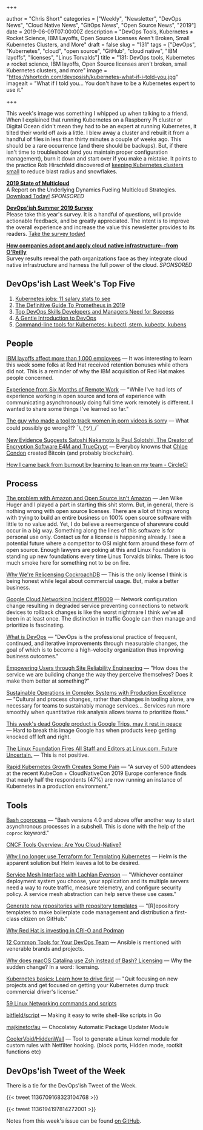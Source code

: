 +++

author = "Chris Short"
categories = ["Weekly", "Newsletter", "DevOps News", "Cloud Native News", "GitOps News", "Open Source News", "2019"]
date = 2019-06-09T07:00:00Z
description = "DevOps Tools, Kubernetes ≠ Rocket Science, IBM Layoffs, Open Source Licenses Aren't Broken, Small Kubernetes Clusters, and More"
draft = false
slug = "131"
tags = ["DevOps", "Kubernetes", "cloud", "open source", "GitHub", "cloud native", "IBM layoffs", "licenses", "Linus Torvalds"]
title = "131: DevOps tools, Kubernetes ≠ rocket science, IBM layoffs, Open Source licenses aren't broken, small Kubernetes clusters, and more"
image = "https://shortcdn.com/devopsish/kubernetes-what-if-i-told-you.jpg"
imagealt = "What if I told you... You don't have to be a Kubernetes expert to use it."

+++

This week's image was something I whipped up when talking to a friend. When I explained that running Kubernetes on a Raspberry Pi cluster or Digital Ocean didn't mean they had to be an expert at running Kubernetes, it tilted their world off axis a little. I blew away a cluster and rebuilt it from a handful of files in less than thirty minutes a couple of weeks ago. This should be a rare occurrence (and there should be backups). But, if there isn't time to troubleshoot (and you maintain proper configuration management), burn it down and start over if you make a mistake. It points to the practice Rob Hirschfeld discovered of [keeping Kubernetes clusters small](https://thenewstack.io/the-optimal-kubernetes-cluster-size-lets-look-at-the-data/) to reduce blast radius and snowflakes.

[**2019 State of Multicloud**](https://turbonomic.com/state-of-multicloud/?utm_campaign=7012o000001oRz6AAE)  
A Report on the Underlying Dynamics Fueling Multicloud Strategies. [Download Today!](https://turbonomic.com/state-of-multicloud/?utm_campaign=7012o000001oRz6AAE) *SPONSORED*

[**DevOps'ish Summer 2019 Survey**](https://devopsi.sh/survey)  
Please take this year's survey. It is a handful of questions, will provide actionable feedback, and be greatly appreciated. The intent is to improve the overall experience and increase the value this newsletter provides to its readers. [Take the survey today!](https://devopsi.sh/survey)

[**How companies adopt and apply cloud native infrastructure--from O'Reilly**](https://www.oreilly.com/pub/cpc/224549)  
Survey results reveal the path organizations face as they integrate cloud native infrastructure and harness the full power of the cloud. *SPONSORED*

## DevOps'ish Last Week's Top Five

1. [Kubernetes jobs: 11 salary stats to see](https://enterprisersproject.com/article/2019/5/kubernetes-jobs-11-salary-statistics)
1. [The Definitive Guide To Prometheus in 2019](http://devconnected.com/the-definitive-guide-to-prometheus-in-2019/)
1. [Top DevOps Skills Developers and Managers Need for Success](https://www.cloudbees.com/blog/top-devops-skills-developers-and-managers-need-success)
1. [A Gentle Introduction to DevOps](http://ravikirans.com/gentle-introduction-to-devops/)
1. [Command-line tools for Kubernetes: kubectl, stern, kubectx, kubens](https://developers.redhat.com/blog/2019/05/27/command-line-tools-for-kubernetes-kubectl-stern-kubectx-kubens/)

## People

[IBM layoffs affect more than 1,000 employees](https://www.cnbc.com/2019/06/06/ibm-layoffs-affect-more-than-1000-employees.html) — It was interesting to learn this week some folks at Red Hat received retention bonuses while others did not. This is a reminder of why the IBM acquisition of Red Hat makes people concerned.

[Experience from Six Months of Remote Work](https://www.justingarrison.com/blog/2019-05-29-six-months-remote/) — "While I've had lots of experience working in open source and tons of experience with communicating asynchronously doing full time work remotely is different. I wanted to share some things I've learned so far."

[The guy who made a tool to track women in porn videos is sorry](https://www.technologyreview.com/s/613607/facial-recognition-porn-database-privacy-gdpr-data-collection-policy/) — What could possibly go wrong?!? ¯\\\_(ツ)\_/¯

[New Evidence Suggests Satoshi Nakamoto Is Paul Solotshi, The Creator of Encryption Software E4M and TrueCrypt](https://www.investinblockchain.com/new-evidence-suggests-satoshi-nakamoto-is-paul-solotshi-the-creator-of-encryption-software-e4m-and-truecrypt/) — Everyboy knowns that [Chloe Condon](https://twitter.com/ChloeCondon) created Bitcoin (and probably blockchain).

[How I came back from burnout by learning to lean on my team - CircleCI](https://circleci.com/blog/how-i-came-back-from-burnout-by-learning-to-lean-on-my-team/)

## Process

[The problem with Amazon and Open Source isn't Amazon](https://anonymoushash.vmbrasseur.com/2019/06/07/the-problem-with-amazon-and-open-source-isnt-amazon/) — Jen Wike Huger and I played a part in starting this shit storm. But, in general, there is nothing wrong with open source licenses. There are a lot of things wrong with trying to build an entire business on 100% open source software with little to no value add. Yet, I do believe a reemergence of shareware could occur in a big way. Something along the lines of this software is for personal use only. Contact us for a license is happening already. I see a potential future where a competitor to OSI might form around these form of open source. Enough lawyers are poking at this and Linux Foundation is standing up new foundations every time Linus Torvalds blinks. There is too much smoke here for something not to be on fire.

[Why We're Relicensing CockroachDB](https://www.cockroachlabs.com/blog/oss-relicensing-cockroachdb/) — This is the only license I think is being honest while legal about commercial usage. But, make a better business.

[Google Cloud Networking Incident #19009](https://status.cloud.google.com/incident/cloud-networking/19009) — Network configuration change resulting in degraded service preventing connections to network devices to rollback changes is like the worst nightmare I think we've all been in at least once. The distinction in traffic Google can then manage and prioritize is fascinating.

[What is DevOps](https://devopsish.com/what-is-devops/) — "DevOps is the professional practice of frequent, continued, and iterative improvements through measurable changes, the goal of which is to become a high-velocity organization thus improving business outcomes."

[Empowering Users through Site Reliability Engineering](http://jasonhand.com/blog/empowering_users_through_site_reliability_engineering/) — "How does the service we are building change the way they perceive themselves? Does it make them better at something?"

[Sustainable Operations in Complex Systems with Production Excellence](https://www.infoq.com/articles/production-excellence-sustainable-operations-complex-systems/) — "Cultural and process changes, rather than changes in tooling alone, are necessary for teams to sustainably manage services... Services run more smoothly when quantitative risk analysis allows teams to prioritize fixes."

[This week's dead Google product is Google Trips, may it rest in peace](https://arstechnica.com/gadgets/2019/06/this-weeks-dead-google-product-is-google-trips-may-it-rest-in-peace/) — Hard to break this image Google has when products keep getting knocked off left and right.

[The Linux Foundation Fires All Staff and Editors at Linux.com. Future Uncertain.](http://techrights.org/2019/06/05/linux-com-future-uncertain/) — This is not positive.

[Rapid Kubernetes Growth Creates Some Pain](https://containerjournal.com/2019/06/04/rapid-kubernetes-growth-creates-some-pain/) — "A survey of 500 attendees at the recent KubeCon + CloudNativeCon 2019 Europe conference finds that nearly half the respondents (47%) are now running an instance of Kubernetes in a production environment."

## Tools

[Bash coprocess](https://medium.com/@copyconstruct/bash-coprocess-2092a93ad912) — "Bash versions 4.0 and above offer another way to start asynchronous processes in a subshell. This is done with the help of the `coproc` keyword."

[CNCF Tools Overview: Are You Cloud-Native?](https://epsagon.com/blog/cncf-tools-overview-are-you-cloud-native/)

[Why I no longer use Terraform for Templating Kubernetes](https://medium.com/@stobiewankenobi/why-i-no-longer-use-terraform-for-templating-kubernetes-9aef37741447) — Helm is the apparent solution but Helm leaves a lot to be desired.

[Service Mesh Interface with Lachlan Evenson](https://softwareengineeringdaily.com/2019/06/06/service-mesh-interface-with-lachlan-evenson/) — "Whichever container deployment system you choose, your application and its multiple servers need a way to route traffic, measure telemetry, and configure security policy. A service mesh abstraction can help serve these use cases."

[Generate new repositories with repository templates](https://github.blog/2019-06-06-generate-new-repositories-with-repository-templates/) — "[R]epository templates to make boilerplate code management and distribution a first-class citizen on GitHub."

[Why Red Hat is investing in CRI-O and Podman](https://www.redhat.com/en/blog/why-red-hat-investing-cri-o-and-podman)

[12 Common Tools for Your DevOps Team](https://www.tripwire.com/state-of-security/devops/common-tools-for-your-devops-team/) — Ansible is mentioned with venerable brands and projects.

[Why does macOS Catalina use Zsh instead of Bash? Licensing](https://thenextweb.com/dd/2019/06/04/why-does-macos-catalina-use-zsh-instead-of-bash-licensing/) — Why the sudden change? In a word: licensing.

[Kubernetes basics: Learn how to drive first](https://opensource.com/article/19/6/kubernetes-basics) — "Quit focusing on new projects and get focused on getting your Kubernetes dump truck commercial driver's license."

[59 Linux Networking commands and scripts](https://haydenjames.io/linux-networking-commands-scripts/)

[bitfield/script](https://github.com/bitfield/script) — Making it easy to write shell-like scripts in Go

[majkinetor/au](https://github.com/majkinetor/au) — Chocolatey Automatic Package Updater Module

[CoolerVoid/HiddenWall](https://github.com/CoolerVoid/HiddenWall) — Tool to generate a Linux kernel module for custom rules with Netfilter hooking. (block ports, Hidden mode, rootkit functions etc)

## DevOps'ish Tweet of the Week

There is a tie for the DevOps'ish Tweet of the Week.

{{< tweet 1136709168323104768 >}}

{{< tweet 1136194197814272001 >}}

Notes from this week's issue can be found [on GitHub](https://github.com/chris-short/devopsish.com).
